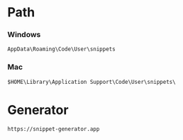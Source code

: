 # Path
### Windows
```
AppData\Roaming\Code\User\snippets
```

### Mac
```
$HOME\Library\Application Support\Code\User\snippets\
```

# Generator
```
https://snippet-generator.app
```


